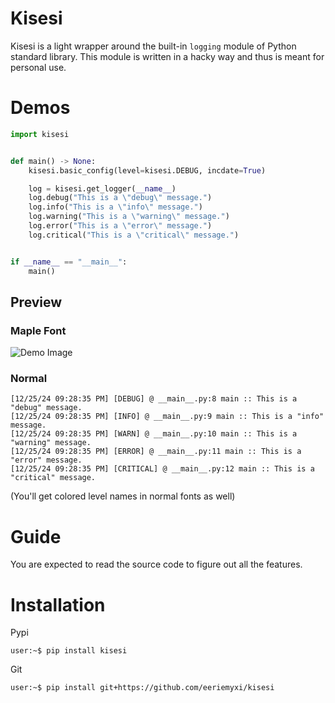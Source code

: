 # Kisesi
Kisesi is a light wrapper around the built-in `logging` module of Python standard library. This module is written in a hacky way and thus is meant for personal use.

# Demos
```python
import kisesi


def main() -> None:
    kisesi.basic_config(level=kisesi.DEBUG, incdate=True)

    log = kisesi.get_logger(__name__)
    log.debug("This is a \"debug\" message.")
    log.info("This is a \"info\" message.")
    log.warning("This is a \"warning\" message.")
    log.error("This is a \"error\" message.")
    log.critical("This is a \"critical\" message.")


if __name__ == "__main__":
    main()
```

## Preview
### Maple Font
![Demo Image](https://files.catbox.moe/wmmvsx.png)

### Normal
```
[12/25/24 09:28:35 PM] [DEBUG] @ __main__.py:8 main :: This is a "debug" message.
[12/25/24 09:28:35 PM] [INFO] @ __main__.py:9 main :: This is a "info" message.
[12/25/24 09:28:35 PM] [WARN] @ __main__.py:10 main :: This is a "warning" message.
[12/25/24 09:28:35 PM] [ERROR] @ __main__.py:11 main :: This is a "error" message.
[12/25/24 09:28:35 PM] [CRITICAL] @ __main__.py:12 main :: This is a "critical" message.
```
(You'll get colored level names in normal fonts as well)

# Guide
You are expected to read the source code to figure out all the features.

# Installation
Pypi
```shell
user:~$ pip install kisesi
```
Git
```shell
user:~$ pip install git+https://github.com/eeriemyxi/kisesi
